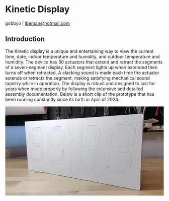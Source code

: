 # Kinetic Display

gobbyo | jbeman@hotmail.com

## Introduction

The Kinetic display is a unique and entertaining way to view the current time, date, indoor temperature and humidity, and outdoor temperature and humidity. The device has 30 actuators that extend and retract the segments of a seven-segment display. Each segment lights up when extended then turns off when retracted. A clacking sound is made each time the actuator extends or retracts the segment, making satisfying mechanical sound tapistry while in operation. The display is robust and designed to last for years when made properly by following the extensive and detailed assembly documentation. Below is a short clip of the prototype that has been running constantly since its birth in April of 2024.

![intro-shortclip](./img/intro-shortclip.webp)
